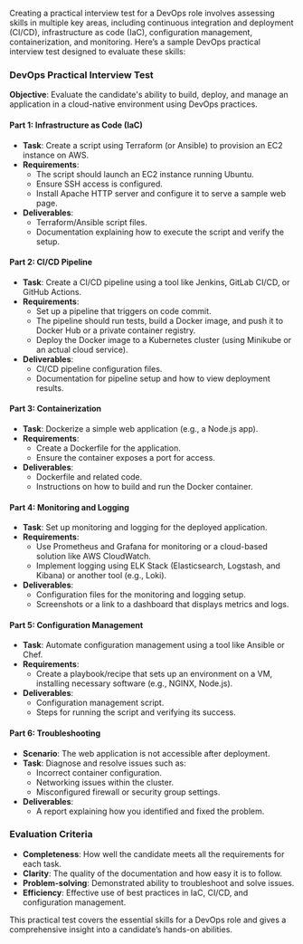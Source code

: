 Creating a practical interview test for a DevOps role involves assessing skills in multiple key areas, including continuous integration and deployment (CI/CD), infrastructure as code (IaC), configuration management, containerization, and monitoring. Here’s a sample DevOps practical interview test designed to evaluate these skills:

### DevOps Practical Interview Test

**Objective**: Evaluate the candidate's ability to build, deploy, and manage an application in a cloud-native environment using DevOps practices.

#### Part 1: Infrastructure as Code (IaC)
- **Task**: Create a script using Terraform (or Ansible) to provision an EC2 instance on AWS.
- **Requirements**:
  - The script should launch an EC2 instance running Ubuntu.
  - Ensure SSH access is configured.
  - Install Apache HTTP server and configure it to serve a sample web page.
- **Deliverables**:
  - Terraform/Ansible script files.
  - Documentation explaining how to execute the script and verify the setup.

#### Part 2: CI/CD Pipeline
- **Task**: Create a CI/CD pipeline using a tool like Jenkins, GitLab CI/CD, or GitHub Actions.
- **Requirements**:
  - Set up a pipeline that triggers on code commit.
  - The pipeline should run tests, build a Docker image, and push it to Docker Hub or a private container registry.
  - Deploy the Docker image to a Kubernetes cluster (using Minikube or an actual cloud service).
- **Deliverables**:
  - CI/CD pipeline configuration files.
  - Documentation for pipeline setup and how to view deployment results.

#### Part 3: Containerization
- **Task**: Dockerize a simple web application (e.g., a Node.js app).
- **Requirements**:
  - Create a Dockerfile for the application.
  - Ensure the container exposes a port for access.
- **Deliverables**:
  - Dockerfile and related code.
  - Instructions on how to build and run the Docker container.

#### Part 4: Monitoring and Logging
- **Task**: Set up monitoring and logging for the deployed application.
- **Requirements**:
  - Use Prometheus and Grafana for monitoring or a cloud-based solution like AWS CloudWatch.
  - Implement logging using ELK Stack (Elasticsearch, Logstash, and Kibana) or another tool (e.g., Loki).
- **Deliverables**:
  - Configuration files for the monitoring and logging setup.
  - Screenshots or a link to a dashboard that displays metrics and logs.

#### Part 5: Configuration Management
- **Task**: Automate configuration management using a tool like Ansible or Chef.
- **Requirements**:
  - Create a playbook/recipe that sets up an environment on a VM, installing necessary software (e.g., NGINX, Node.js).
- **Deliverables**:
  - Configuration management script.
  - Steps for running the script and verifying its success.

#### Part 6: Troubleshooting
- **Scenario**: The web application is not accessible after deployment.
- **Task**: Diagnose and resolve issues such as:
  - Incorrect container configuration.
  - Networking issues within the cluster.
  - Misconfigured firewall or security group settings.
- **Deliverables**:
  - A report explaining how you identified and fixed the problem.

### Evaluation Criteria
- **Completeness**: How well the candidate meets all the requirements for each task.
- **Clarity**: The quality of the documentation and how easy it is to follow.
- **Problem-solving**: Demonstrated ability to troubleshoot and solve issues.
- **Efficiency**: Effective use of best practices in IaC, CI/CD, and configuration management.

This practical test covers the essential skills for a DevOps role and gives a comprehensive insight into a candidate’s hands-on abilities.
